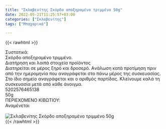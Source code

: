 ```yaml
---
title: "Σκλαβενίτης Σκόρδο αποξηραμένο τριμμένο 50g"
date: 2022-05-21T11:25:57+03:00
categories: ["Σκλαβενίτης"]
tags: ["Μπαχαρικά"]

---
```

{{< rawhtml >}}

<div class="sload611"><div class="product"><div id="sistatika">Συστατικά:</div><div class="alltext">Σκόρδο αποξηραμένο τριμμένο.</div><div id="loipa">Διατήρηση και λοιπά στοιχεία προϊόντος</div><div class="alltext">Διατηρείται σε μέρος ξηρό και δροσερό. Aνάλωση κατά προτίμηση πριν από την ημερομηνία που αναγράφεται στο πάνω μέρος της συσκευασίας. Στο ίδιο σημείο αναγράφεται και ο αριθμός παρτίδας. Κλείνουμε καλά τη συσκευασία μετά από κάθε άνοιγμα.</div><div id="barcode"><div id="barimage1"></div><span id="bartext">5202576465138</span></div><div id="varos"><div id="varosimage1"></div><span id="varostext">50g</span></div><div id="kivotio">ΠΕΡΙΕΧΟΜΕΝΟ ΚΙΒΩΤΙΟΥ:<br>Αναμένεται</div><br><div class="pimg"><img alt="Σκλαβενίτης Σκόρδο αποξηραμένο τριμμένο 50g" title="Σκλαβενίτης Σκόρδο αποξηραμένο τριμμένο 50g" src="/media/images/sklavenitis-skordo-apokshrameno-trimmeno-50g.jpg"></div></div></div>
{{< /rawhtml >}}


